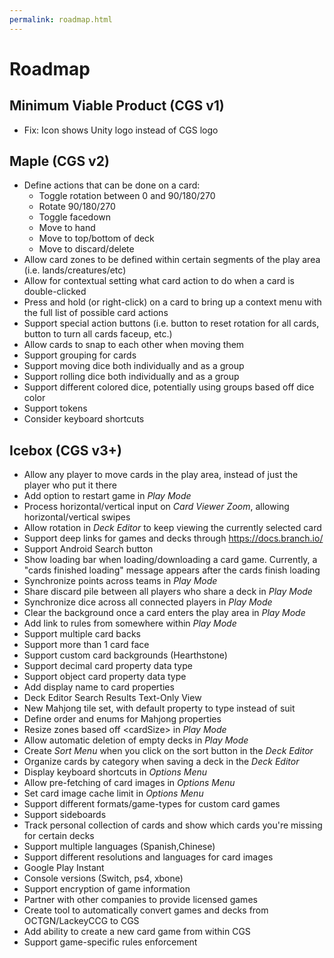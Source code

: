 ```yaml
---
permalink: roadmap.html
---
```


# Roadmap

## Minimum Viable Product (CGS v1)
- Fix: Icon shows Unity logo instead of CGS logo

## Maple (CGS v2)
- Define actions that can be done on a card:
  - Toggle rotation between 0 and 90/180/270
  - Rotate 90/180/270
  - Toggle facedown
  - Move to hand
  - Move to top/bottom of deck
  - Move to discard/delete
- Allow card zones to be defined within certain segments of the play area (i.e. lands/creatures/etc)
- Allow for contextual setting what card action to do when a card is double-clicked
- Press and hold (or right-click) on a card to bring up a context menu with the full list of possible card actions
- Support special action buttons (i.e. button to reset rotation for all cards, button to turn all cards faceup, etc.)
- Allow cards to snap to each other when moving them
- Support grouping for cards
- Support moving dice both individually and as a group
- Support rolling dice both individually and as a group
- Support different colored dice, potentially using groups based off dice color
- Support tokens
- Consider keyboard shortcuts

## Icebox (CGS v3+)
- Allow any player to move cards in the play area, instead of just the player who put it there
- Add option to restart game in *Play Mode*
- Process horizontal/vertical input on *Card Viewer Zoom*, allowing horizontal/vertical swipes
- Allow rotation in *Deck Editor* to keep viewing the currently selected card
- Support deep links for games and decks through https://docs.branch.io/
- Support Android Search button
- Show loading bar when loading/downloading a card game. Currently, a "cards finished loading" message appears after the cards finish loading
- Synchronize points across teams in *Play Mode*
- Share discard pile between all players who share a deck in *Play Mode*
- Synchronize dice across all connected players in *Play Mode*
- Clear the background once a card enters the play area in *Play Mode*
- Add link to rules from somewhere within *Play Mode*
- Support multiple card backs
- Support more than 1 card face
- Support custom card backgrounds (Hearthstone)
- Support decimal card property data type
- Support object card property data type
- Add display name to card properties
- Deck Editor Search Results Text-Only View
- New Mahjong tile set, with default property to type instead of suit
- Define order and enums for Mahjong properties
- Resize zones based off \<cardSize\> in *Play Mode*
- Allow automatic deletion of empty decks in *Play Mode*
- Create *Sort Menu* when you click on the sort button in the *Deck Editor*
- Organize cards by category when saving a deck in the *Deck Editor*
- Display keyboard shortcuts in *Options Menu*
- Allow pre-fetching of card images in *Options Menu*
- Set card image cache limit in *Options Menu*
- Support different formats/game-types for custom card games
- Support sideboards
- Track personal collection of cards and show which cards you're missing for certain decks
- Support multiple languages (Spanish,Chinese)
- Support different resolutions and languages for card images
- Google Play Instant
- Console versions (Switch, ps4, xbone)
- Support encryption of game information
- Partner with other companies to provide licensed games
- Create tool to automatically convert games and decks from OCTGN/LackeyCCG to CGS
- Add ability to create a new card game from within CGS
- Support game-specific rules enforcement

